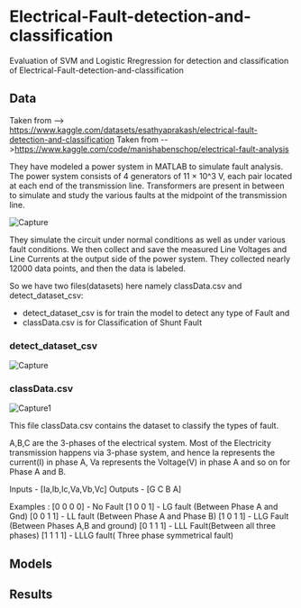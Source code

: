 # Electrical-Fault-detection-and-classification
Evaluation of SVM and Logistic Rregression for detection and classification of Electrical-Fault-detection-and-classification



## Data 
Taken from --> https://www.kaggle.com/datasets/esathyaprakash/electrical-fault-detection-and-classification
Taken from -->https://www.kaggle.com/code/manishabenschop/electrical-fault-analysis

They have modeled a power system in MATLAB to simulate fault analysis. The power system consists of 4 generators of 11 × 10^3 V, each pair located at each end of the transmission line. Transformers are present in between to simulate and study the various faults at the midpoint of the transmission line.

![Capture](https://github.com/keonij1/Electrical-Fault-detection-and-classification/assets/10182525/4cdf0eac-0fea-4a27-bf55-109bb3959367)

They simulate the circuit under normal conditions as well as under various fault conditions. We then collect and save the measured Line Voltages and Line Currents at the output side of the power system. They collected nearly 12000 data points, and then the data is labeled.


So we have two files(datasets) here namely classData.csv and detect_dataset_csv:
- detect_dataset_csv  is for train the model to detect any type of Fault and
- classData.csv  is for Classification of Shunt Fault



### detect_dataset_csv 

![Capture](https://github.com/keonij1/Electrical-Fault-detection-and-classification/assets/10182525/b2a9f5f0-0235-481e-b469-c88174812c7d)



### classData.csv

![Capture1](https://github.com/keonij1/Electrical-Fault-detection-and-classification/assets/10182525/bc351db9-96f1-4985-b066-aed3429b8d41)

This file classData.csv contains the dataset to classify the types of fault.

A,B,C are the 3-phases of the electrical system. Most of the Electricity transmission happens via 3-phase system,
and hence Ia represents the current(I) in phase A, Va represents the Voltage(V) in phase A and so on for Phase A and B.

Inputs - [Ia,Ib,Ic,Va,Vb,Vc]
Outputs - [G C B A]

Examples :
[0 0 0 0] - No Fault
[1 0 0 1] - LG fault (Between Phase A and Gnd)
[0 0 1 1] - LL fault (Between Phase A and Phase B)
[1 0 1 1] - LLG Fault (Between Phases A,B and ground)
[0 1 1 1] - LLL Fault(Between all three phases)
[1 1 1 1] - LLLG fault( Three phase symmetrical fault)

## Models

## Results

